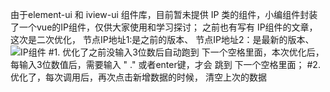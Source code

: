 由于element-ui  和 iview-ui 组件库，目前暂未提供 IP 类的组件，小编组件封装了一个vue的IP组件，仅供大家使用和学习探讨；
之前也有写有 IP组件的文章，这次是二次优化，
节点IP地址1:是之前的版本、 
节点IP地址2：是最新的版本、
<image src="./vue-IP-modal.md">IP组件</image>
#1. 优化了之前没输入3位数后自动跑到 下一个空格里面，本次优化后，每输入3位数值后，需要输入  " ."   或者enter键，才会 跳到 下一个空格里面；
#2. 优化了，每次调用后，再次点击新增数据的时候， 清空上次的数据